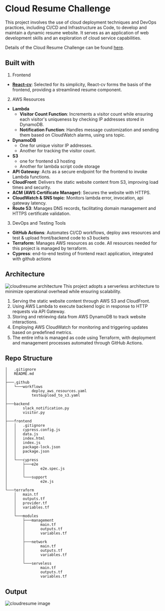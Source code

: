 
# Cloud Resume Challenge

This project involves the use of cloud deployment techniques and DevOps practices, including CI/CD and Infrastructure as Code, to develop and maintain a dynamic resume website. It serves as an application of web development skills and an exploration of cloud service capabilities.

Details of the Cloud Resume Challenge can be found [here](https://cloudresumechallenge.dev/docs/the-challenge/aws/ "cloudresume").

## Built with
1. Frontend

- **[React-cv](https://github.com/sbayd/react-cv "react-cv")**: Selected for its simplicity, React-cv forms the basis of the frontend, providing a streamlined resume component.

2. AWS Resources
- **Lambda**
  - **Visitor Count Function**: Increments a visitor count while ensuring each visitor's uniqueness by checking IP addresses stored in DynamoDB.
  - **Notification Function**: Handles message customization and sending them based on CloudWatch alarms, using sns topic.
- **DynamoDB**
  - One for unique visitor IP addresses.
  - Another for tracking the visitor count.
- **S3**
    - one for frontend s3 hosting 
    - Another for lambda script code storage
- **API Gateway**: Acts as a secure endpoint for the frontend to invoke Lambda functions.
- **CloudFront**: Delivers the static website content from S3, improving load times and security.
- **ACM (AWS Certificate Manager)**: Secures the website with HTTPS.
- **CloudWatch & SNS topic**: Monitors lambda error, invocation, api gateway latency.
- **Route 53**: Manages DNS records, facilitating domain management and HTTPS certificate validation.

3. DevOps and Testing Tools
- **GitHub Actions**: Automates CI/CD workflows, deploy aws resources and test & upload front/backend code to s3 buckets
- **Terraform**: Manages AWS resources as code. All resources needed for this project is managed by terraform.
- **Cypress**: end-to-end testing of frontend react application, integrated with github actions

## Architecture
![cloudresume architecture](https://github.com/flamingo1332/cloud_resume_terraform/assets/100294322/213882c8-73f7-477b-aad7-78e8f98cf323)
This project adopts a serverless architecture to minimize operational overhead while ensuring scalability. 

1. Serving the static website content through AWS S3 and CloudFront.
2. Using AWS Lambda to execute backend logic in response to HTTP requests via API Gateway.
3. Storing and retrieving data from AWS DynamoDB to track website interactions.
4. Employing AWS CloudWatch for monitoring and triggering updates based on predefined metrics.
5. The entire infra is managed as code using Terraform, with deployment and management processes automated through GitHub Actions.

## Repo Structure
```
│   .gitignore
│   README.md
│
├───.github
│   └───workflows
│           deploy_aws_resources.yaml
│           test&upload_to_s3.yaml
│
├───backend
│       slack_notification.py
│       visitor.py
│
├───frontend
│   │   .gitignore
│   │   cypress.config.js
│   │   data.js
│   │   index.html
│   │   index.js
│   │   package-lock.json
│   │   package.json
│   │
│   └───cypress
│       ├───e2e
│       │       e2e.spec.js
│       │
│       └───support
│               e2e.js
│
└───terraform
    │   main.tf
    │   outputs.tf
    │   provider.tf
    │   variables.tf
    │
    └───modules
        ├───management
        │       main.tf
        │       outputs.tf
        │       variables.tf
        │
        ├───network
        │       main.tf
        │       outputs.tf
        │       variables.tf
        │
        └───serveless
                main.tf
                outputs.tf
                variables.tf
```
## Output
![cloudresume image](https://github.com/flamingo1332/cloud_resume_terraform/assets/100294322/dc633a63-f65c-42ed-b8a5-5099765cc576)

